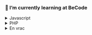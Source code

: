 ### 🌱 I’m currently learning at BeCode
<details close>
  <summary>Javascript</summary>
    -<p>Node.js</p>
    -<p>React</p>
    -<p>Vue.js</p>
</details>
<details close>
  <summary>PHP</summary>
    <p>Laravel</p>
</details>
<details close>
  <summary>En vrac</summary>
    <p>HTML</p>
    <p>CSS</p>
    <p>Bootstrap</p>
    <p>Markdown</p>
    <p>...</p>
</details>

<!--
**DelahayJoann/DelahayJoann** is a ✨ _special_ ✨ repository because its `README.md` (this file) appears on your GitHub profile.

Here are some ideas to get you started:

- 🔭 I’m currently working on ...
- 🌱 I’m currently learning ...
- 👯 I’m looking to collaborate on ...
- 🤔 I’m looking for help with ...
- 💬 Ask me about ...
- 📫 How to reach me: ...
- 😄 Pronouns: ...
- ⚡ Fun fact: ...
-->
